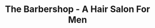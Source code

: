 ---
title: "The Barbershop - A Hair Salon For Men"
url: /appleton/the-barbershop-a-hair-salon-for-men/
shop: Friseur
---